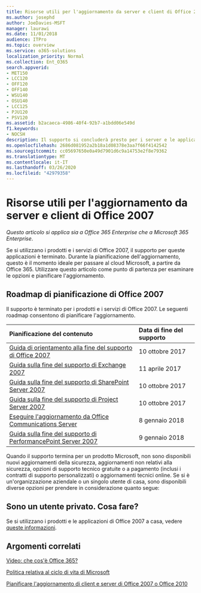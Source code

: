```yaml
---
title: Risorse utili per l'aggiornamento da server e client di Office 2007
ms.author: josephd
author: JoeDavies-MSFT
manager: laurawi
ms.date: 11/01/2018
audience: ITPro
ms.topic: overview
ms.service: o365-solutions
localization_priority: Normal
ms.collection: Ent_O365
search.appverid:
- MET150
- LCC120
- OFF120
- OFF140
- WSU140
- OSU140
- LCC125
- PJU120
- PSV120
ms.assetid: b2acaeca-4986-40f4-92b7-a1bdd06e549d
f1.keywords:
- NOCSH
description: Il supporto si concluderà presto per i server e le applicazioni client di Office 2007 e non sono disponibili contratti di supporto personalizzato. Utilizzare questo articolo per iniziare a pianificare l'aggiornamento.
ms.openlocfilehash: 2686d081952a2b18a1d08378e3aa7f66f4142542
ms.sourcegitcommit: cc05697650e0a49d7901d6c9a14753e2f8e79362
ms.translationtype: MT
ms.contentlocale: it-IT
ms.lasthandoff: 03/26/2020
ms.locfileid: "42979358"
---
```

# <a name="resources-to-help-you-upgrade-from-office-2007-servers-and-clients"></a>Risorse utili per l'aggiornamento da server e client di Office 2007

*Questo articolo si applica sia a Office 365 Enterprise che a Microsoft 365 Enterprise*.

Se si utilizzano i prodotti e i servizi di Office 2007, il supporto per queste applicazioni è terminato. Durante la pianificazione dell'aggiornamento, questo è il momento ideale per passare al cloud Microsoft, a partire da Office 365. Utilizzare questo articolo come punto di partenza per esaminare le opzioni e pianificare l'aggiornamento.
      
## <a name="office-2007-planning-roadmaps"></a>Roadmap di pianificazione di Office 2007
  
Il supporto è terminato per i prodotti e i servizi di Office 2007. Le seguenti roadmap consentono di pianificare l'aggiornamento.

|**Pianificazione del contenuto**|**Data di fine del supporto**|
|:-----|:-----|
|[Guida di orientamento alla fine del supporto di Office 2007](https://docs.microsoft.com/DeployOffice/office-2007-end-support-roadmap) <br/> |10 ottobre 2017  <br/> |
|[Guida sulla fine del supporto di Exchange 2007](exchange-2007-end-of-support.md) <br/> |11 aprile 2017  <br/> |
|[Guida sulla fine del supporto di SharePoint Server 2007](sharepoint-2007-end-of-support.md) <br/> |10 ottobre 2017  <br/> |
|[Guida sulla fine del supporto di Project Server 2007](project-server-2007-end-of-support.md) <br/> |10 ottobre 2017  <br/> |
|[Eseguire l'aggiornamento da Office Communications Server](https://docs.microsoft.com/SkypeForBusiness/plan-your-deployment/upgrade) <br/> |8 gennaio 2018  <br/> |
|[Guida sulla fine del supporto di PerformancePoint Server 2007](pps-2007-end-of-support.md) <br/> |9 gennaio 2018  <br/> |
   
Quando il supporto termina per un prodotto Microsoft, non sono disponibili nuovi aggiornamenti della sicurezza, aggiornamenti non relativi alla sicurezza, opzioni di supporto tecnico gratuite o a pagamento (inclusi i contratti di supporto personalizzati) o aggiornamenti tecnici online. Se si è un'organizzazione aziendale o un singolo utente di casa, sono disponibili diverse opzioni per prendere in considerazione quanto segue:

## <a name="im-a-home-user-what-do-i-do"></a>Sono un utente privato. Cosa fare?

Se si utilizzano i prodotti e le applicazioni di Office 2007 a casa, vedere [queste informazioni](plan-upgrade-previous-versions-office.md#im-a-home-user-what-do-i-do).
     
## <a name="related-topics"></a>Argomenti correlati

[Video: che cos'è Office 365?](https://support.office.com/article/847caf12-2589-452c-8aca-1c009797678b.aspx)
  
[Politica relativa al ciclo di vita di Microsoft](https://go.microsoft.com/fwlink/?linkid=865200)

[Pianificare l'aggiornamento di client e server di Office 2007 o Office 2010](plan-upgrade-previous-versions-office.md)
  

